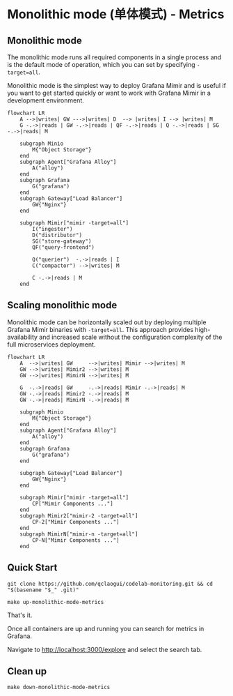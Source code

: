 # Monolithic mode (单体模式) - Metrics

## Monolithic mode

The monolithic mode runs all required components in a single process and is the default mode of operation, which you can set by specifying `-target=all`.

Monolithic mode is the simplest way to deploy Grafana Mimir and is useful if you want to get started quickly or want to work with Grafana Mimir in a development environment.

```mermaid
flowchart LR
    A -->|writes| GW --->|writes| D  --> |writes| I --> |writes| M
    G -.->|reads | GW -.->|reads | QF -.->|reads | Q -.->|reads | SG -.->|reads| M

    subgraph Minio
        M{"Object Storage"}
    end
    subgraph Agent["Grafana Alloy"]
        A("alloy")
    end
    subgraph Grafana
        G("grafana")
    end
    subgraph Gateway["Load Balancer"]
        GW{"Nginx"}
    end

    subgraph Mimir["mimir -target=all"]
        I("ingester")
        D("distributor")
        SG("store-gateway")
        QF("query-frontend")

        Q("querier")  -.->|reads | I 
        C("compactor") -->|writes| M

        C -.->|reads | M
    end
```

## Scaling monolithic mode

Monolithic mode can be horizontally scaled out by deploying multiple Grafana Mimir binaries with `-target=all`. This approach provides high-availability and increased scale without the configuration complexity of the full microservices deployment.

```mermaid
flowchart LR
    A  -->|writes| GW     -->|writes| Mimir -->|writes| M
    GW -->|writes| Mimir2 -->|writes| M
    GW -->|writes| MimirN -->|writes| M
    
    G  -.->|reads| GW     -.->|reads| Mimir -.->|reads| M    
    GW -.->|reads| Mimir2 -.->|reads| M
    GW -.->|reads| MimirN -.->|reads| M

    subgraph Minio
        M{"Object Storage"}
    end
    subgraph Agent["Grafana Alloy"]
        A("alloy")
    end
    subgraph Grafana
        G("grafana")
    end

    subgraph Gateway["Load Balancer"]
        GW{"Nginx"}
    end

    subgraph Mimir["mimir -target=all"]
        CP["Mimir Components ..."]
    end
    subgraph Mimir2["mimir-2 -target=all"]
        CP-2["Mimir Components ..."]
    end
    subgraph MimirN["mimir-n -target=all"]
        CP-N["Mimir Components ..."]
    end
```

## Quick Start

```shell
git clone https://github.com/qclaogui/codelab-monitoring.git && cd "$(basename "$_" .git)"

make up-monolithic-mode-metrics
```

That's it.

Once all containers are up and running you can search for metrics in Grafana.

Navigate to [http://localhost:3000/explore](http://localhost:3000/explore) and select the search tab.

## Clean up

```shell
make down-monolithic-mode-metrics
```
